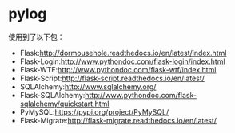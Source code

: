 # pylog

使用到了以下包：

- Flask:http://dormousehole.readthedocs.io/en/latest/index.html
- Flask-Login:http://www.pythondoc.com/flask-login/index.html
- Flask-WTF:http://www.pythondoc.com/flask-wtf/index.html
- Flask-Script:http://flask-script.readthedocs.io/en/latest/
- SQLAlchemy:http://www.sqlalchemy.org/
- Flask-SQLAlchemy:http://www.pythondoc.com/flask-sqlalchemy/quickstart.html
- PyMySQL:https://pypi.org/project/PyMySQL/
- Flask-Migrate:http://flask-migrate.readthedocs.io/en/latest/